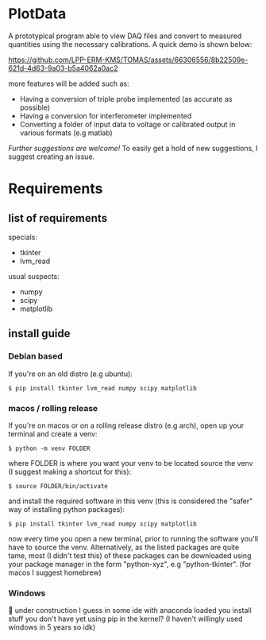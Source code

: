 # PlotData

A prototypical program able to view DAQ files and convert to measured quantities using the necessary calibrations. 
A quick demo is shown below:

https://github.com/LPP-ERM-KMS/TOMAS/assets/66306556/8b22509e-621d-4d63-9a03-b5a4062a0ac2

more features will be added such as:

- Having a conversion of triple probe implemented (as accurate as possible)
- Having a conversion for interferometer implemented
- Converting a folder of input data to voltage or calibrated output in various formats (e.g matlab)

*Further suggestions are welcome!*
To easily get a hold of new suggestions, I suggest creating an issue.

# Requirements

## list of requirements
specials:
- tkinter
- lvm_read

usual suspects:
- numpy
- scipy
- matplotlib

## install guide
### Debian based
If you're on an old distro (e.g ubuntu):
```console
$ pip install tkinter lvm_read numpy scipy matplotlib
```
### macos / rolling release
If you're on macos or on a rolling release distro (e.g arch), open up your
terminal and create a venv:
```console
$ python -m venv FOLDER
```
where FOLDER is where you want your venv to be located
source the venv (I suggest making a shortcut for this):

```console
$ source FOLDER/bin/activate
```
and install the required software in this venv (this is
considered the "safer" way of installing python packages):

```console
$ pip install tkinter lvm_read numpy scipy matplotlib
```

now every time you open a new terminal, prior to running the software you'll have
to source the venv.
Alternatively, as the listed packages are quite tame, most (I didn't test this) of these packages
can be downloaded using your package manager in the form "python-xyz", e.g "python-tkinter".
(for macos I suggest homebrew)

### Windows
🚧 under construction
I guess in some ide with anaconda loaded you install stuff you don't have yet using pip in the kernel? 
(I haven't willingly used windows in 5 years so idk)
